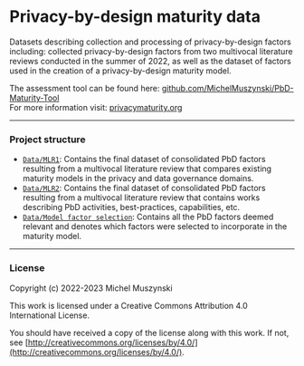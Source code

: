 # Privacy-by-design maturity data
Datasets describing collection and processing of privacy-by-design factors including: collected privacy-by-design factors from two multivocal literature reviews conducted in the summer of 2022, as well as the dataset of factors used in the creation of a privacy-by-design maturity model.

The assessment tool can be found here: [github.com/MichelMuszynski/PbD-Maturity-Tool](https://github.com/MichelMuszynski/PbD-Maturity-Tool)\
For more information visit: [privacymaturity.org](http://www.privacymaturity.org)

---

### Project structure

- [`Data/MLR1`](Data/MLR1): Contains the final dataset of consolidated PbD factors resulting from a multivocal literature review that compares existing maturity models in the privacy and data governance domains.
- [`Data/MLR2`](Data/MLR2): Contains the final dataset of consolidated PbD factors resulting from a multivocal literature review that contains works describing PbD activities, best-practices, capabilities, etc.
- [`Data/Model factor selection`](Data/Model%20factor%20selection): Contains all the PbD factors deemed relevant and denotes which factors were selected to incorporate in the maturity model.
---

### License

Copyright (c) 2022-2023 Michel Muszynski

This work is licensed under a Creative Commons Attribution 4.0 International License.

You should have received a copy of the license along with this
work. If not, see [http://creativecommons.org/licenses/by/4.0/](http://creativecommons.org/licenses/by/4.0/).
